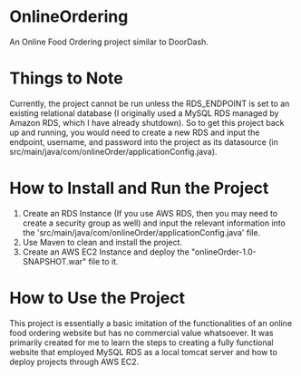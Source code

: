 # OnlineOrdering
An Online Food Ordering project similar to DoorDash.

# Things to Note
Currently, the project cannot be run unless the RDS_ENDPOINT is set to an existing relational database (I originally used a MySQL RDS managed by Amazon RDS, which I have already shutdown).
So to get this project back up and running, you would need to create a new RDS and input the endpoint, username, and password into the project as its datasource (in src/main/java/com/onlineOrder/applicationConfig.java).


# How to Install and Run the Project
1. Create an RDS Instance (If you use AWS RDS, then you may need to create a security group as well) and input the relevant information into the 'src/main/java/com/onlineOrder/applicationConfig.java' file.
2. Use Maven to clean and install the project.
3. Create an AWS EC2 Instance and deploy the "onlineOrder-1.0-SNAPSHOT.war" file to it.

# How to Use the Project
This project is essentially a basic imitation of the functionalities of an online food ordering website but has no commercial value whatsoever. It was primarily created for me to learn the steps to creating a fully functional website that employed MySQL RDS as a local tomcat server and how to deploy projects through AWS EC2.
